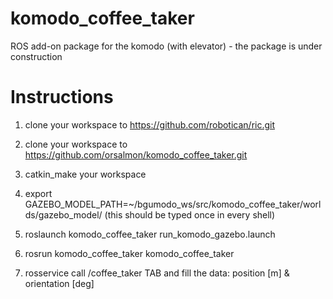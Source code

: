 # komodo_coffee_taker
ROS add-on package for the komodo (with elevator) - the package is under construction

Instructions
============
1. clone your workspace to https://github.com/robotican/ric.git

2. clone your workspace to https://github.com/orsalmon/komodo_coffee_taker.git

3. catkin_make your workspace

4. export GAZEBO_MODEL_PATH=~/bgumodo_ws/src/komodo_coffee_taker/worlds/gazebo_model/
(this should be typed once in every shell)

5. roslaunch komodo_coffee_taker run_komodo_gazebo.launch

6. rosrun komodo_coffee_taker komodo_coffee_taker

7. rosservice call /coffee_taker TAB and fill the data: position [m] & orientation [deg]
